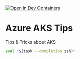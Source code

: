 [![Open in Dev Containers](https://img.shields.io/static/v1?label=Dev%20Containers&message=Open&color=blue)](https://vscode.dev/redirect?url=vscode://ms-vscode-remote.remote-containers/cloneInVolume?url=https://github.com/bmoussaud/azure-aks-tips)

# Azure AKS Tips

Tips & Tricks about AKS

```sh
eval "$(task --completion zsh)"
```